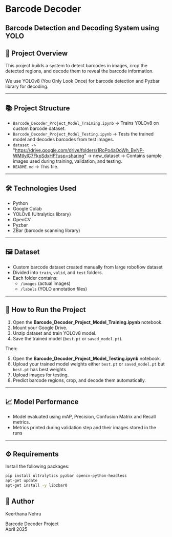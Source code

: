 # Barcode Decoder 

## Barcode Detection and Decoding System using YOLO 

## 📌 Project Overview

This project builds a system to detect barcodes in images, crop the detected regions, and decode them to reveal the barcode information.

We use YOLOv8 (You Only Look Once) for barcode detection and Pyzbar library for decoding.

---

## 📚 Project Structure

- `Barcode_Decoder_Project_Model_Training.ipynb` → Trains YOLOv8 on custom barcode dataset.
- `Barcode_Decoder_Project_Model_Testing.ipynb` → Tests the trained model and decodes barcodes from test images.
- `dataset ->` "https://drive.google.com/drive/folders/1RoPo4aOoWh_ByNP-WMtlylC7FkpSdxHF?usp=sharing" -> new_dataset → Contains sample images used during training, validation, and testing.
- `README.md` → This file.

---

## 🛠️ Technologies Used

- Python
- Google Colab
- YOLOv8 (Ultralytics library)
- OpenCV
- Pyzbar
- ZBar (barcode scanning library)

---

## 🖼️ Dataset

- Custom barcode dataset created manually from large roboflow dataset
- Divided into `train`, `valid`, and `test` folders.
- Each folder contains:
  - `/images` (actual images)
  - `/labels` (YOLO annotation files)

---

## 🚀 How to Run the Project

1. Open the **Barcode_Decoder_Project_Model_Training.ipynb** notebook.
2. Mount your Google Drive.
3. Unzip dataset and train YOLOv8 model.
4. Save the trained model (`best.pt` or `saved_model.pt`).

Then:

5. Open the **Barcode_Decoder_Project_Model_Testing.ipynb** notebook.
6. Upload your trained model weights either `best.pt` or `saved_model.pt` but `best.pt` has best weights 
7. Upload images for testing.
8. Predict barcode regions, crop, and decode them automatically.

---

## 📈 Model Performance

- Model evaluated using mAP, Precision, Confusion Matrix and Recall metrics.
- Metrics printed during validation step and their images stored in the runs

---

## ⚙️ Requirements

Install the following packages:

```bash
pip install ultralytics pyzbar opencv-python-headless
apt-get update
apt-get install -y libzbar0

```

## 🙋 Author

Keerthana Nehru

Barcode Decoder Project  
April 2025
